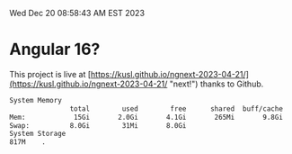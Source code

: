 Wed Dec 20 08:58:43 AM EST 2023

# Angular 16?


This project is live at [https://kusl.github.io/ngnext-2023-04-21/](https://kusl.github.io/ngnext-2023-04-21/ "next!") thanks to Github.

```bash
System Memory
               total        used        free      shared  buff/cache   available
Mem:            15Gi       2.0Gi       4.1Gi       265Mi       9.8Gi        13Gi
Swap:          8.0Gi        31Mi       8.0Gi
System Storage
817M	.
```
